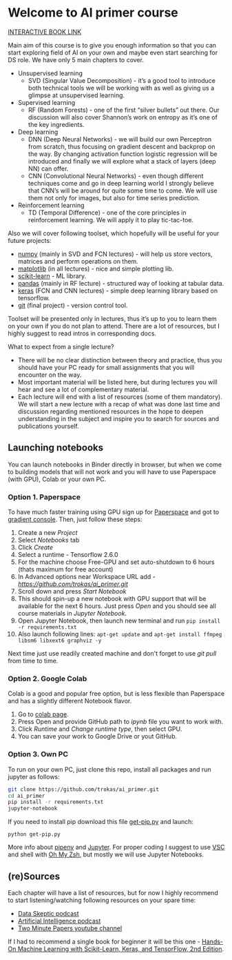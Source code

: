 # Welcome to AI primer course

[INTERACTIVE BOOK LINK](https://trokas.github.io/ai_primer/README.html)

Main aim of this course is to give you enough information so that you can start exploring field of AI on your own and maybe even start searching for DS role.
We have only 5 main chapters to cover.

- Unsupervised learning
    - SVD (Singular Value Decomposition) - it’s a good tool to introduce both technical tools we will be working with as well as giving us a glimpse at unsupervised learning.
- Supervised learning
    - RF (Random Forests) - one of the first “silver bullets” out there. Our discussion will also cover Shannon’s work on entropy as it’s one of the key ingredients.
- Deep learning
    - DNN (Deep Neural Networks) - we will build our own Perceptron from scratch, thus focusing on gradient descent and backprop on the way. By changing activation function logistic regression will be introduced and finally we will explore what a stack of layers (deep NN) can offer.
    - CNN (Convolutional Neural Networks) - even though different techniques come and go in deep learning world I strongly believe that CNN’s will be around for quite some time to come. We will use them not only for images, but also for time series prediction.
- Reinforcement learning
    - TD (Temporal Difference) - one of the core principles in reinforcement learning. We will apply it to play tic-tac-toe.

Also we will cover following toolset, which hopefully will be useful for your future projects:

- [numpy](https://numpy.org/doc/stable/user/quickstart.html) (mainly in SVD and FCN lectures) - will help us store vectors, matrices and perform operations on them.
- [matplotlib](https://matplotlib.org/tutorials/introductory/pyplot.html) (in all lectures) - nice and simple plotting lib.
- [scikit-learn](https://scikit-learn.org/stable/tutorial/basic/tutorial.html) - ML library.
- [pandas](https://pandas.pydata.org/pandas-docs/stable/user_guide/10min.html) (mainly in RF lecture) - structured way of looking at tabular data.
- [keras](https://keras.io/examples/vision/mnist_convnet/) (FCN and CNN lectures) - simple deep learning library based on tensorflow.
- [git](https://rogerdudler.github.io/git-guide/) (final project) - version control tool.

Toolset will be presented only in lectures, thus it’s up to you to learn them on your own if you do not plan to attend. There are a lot of resources, but I highly suggest to read intros in corresponding docs.

What to expect from a single lecture?

- There will be no clear distinction between theory and practice, thus you should have your PC ready for small assignments that you will encounter on the way.
- Most important material will be listed here, but during lectures you will hear and see a lot of complementary material.
- Each lecture will end with a list of resources (some of them mandatory). We will start a new lecture with a recap of what was done last time and discussion regarding mentioned resources in the hope to deepen understanding in the subject and inspire you to search for sources and publications yourself.

## Launching notebooks

You can launch notebooks in Binder directly in browser, but when we come to building models that will not work and you will have to use Paperspace (with GPU), Colab or your own PC.

### Option 1. Paperspace

To have much faster training using GPU sign up for [Paperspace](https://www.paperspace.com/) and got to [gradient console](https://console.paperspace.com/gradient). Then, just follow these steps:

1. Create a new *Project*
2. Select *Notebooks* tab
3. Click *Create*
4. Select a runtime - Tensorflow 2.6.0
5. For the machine choose Free-GPU and set auto-shutdown to 6 hours (thats maximum for free account)
6. In Advanced options near Workspace URL add - *https://github.com/trokas/ai_primer.git*
7. Scroll down and press *Start Notebook*
8. This should spin-up a new notebook with GPU support that will be available for the next 6 hours. Just press *Open* and you should see all course materials in *Jupyter Notebook*.
9. Open Jupyter Notebook, then launch new terminal and run `pip install -r requirements.txt`
10. Also launch following lines: `apt-get update` and `apt-get install ffmpeg libsm6 libxext6 graphviz -y`

Next time just use readily created machine and don't forget to use *git pull* from time to time.

### Option 2. Google Colab

Colab is a good and popular free option, but is less flexible than Paperspace and has a slightly different Notebook flavor.

1. Go to [colab page](https://colab.research.google.com/).
2. Press Open and provide GitHub path to *ipynb* file you want to work with.
3. Click *Runtime* and *Change runtime type*, then select GPU.
4. You can save your work to Google Drive or yout GitHub.

### Option 3. Own PC

To run on your own PC, just clone this repo, install all packages and run jupyter as follows:

```sh
git clone https://github.com/trokas/ai_primer.git
cd ai_primer
pip install -r requirements.txt
jupyter-notebook
```

If you need to install pip download this file [get-pip.py](https://bootstrap.pypa.io/get-pip.py) and launch:

```
python get-pip.py
```

More info about [pipenv](https://pipenv.pypa.io/en/latest/) and [Jupyter](https://jupyter-notebook.readthedocs.io/en/latest/ui_components.html#interactive-user-interface-tour-of-the-notebook). For proper coding I suggest to use [VSC](https://code.visualstudio.com/) and shell with [Oh My Zsh](https://github.com/ohmyzsh/ohmyzsh), but mostly we will use Jupyter Notebooks.

## (re)Sources

Each chapter will have a list of resources, but for now I highly recommend to start listening/watching following resources on your spare time:
- [Data Skeptic podcast](https://dataskeptic.com/podcasts/ai)
- [Artificial Intelligence podcast](https://lexfridman.com/ai/)
- [Two Minute Papers youtube channel](https://www.youtube.com/user/keeroyz)

If I had to recommend a single book for beginner it will be this one - [Hands-On Machine Learning with Scikit-Learn, Keras, and TensorFlow, 2nd Edition](https://www.oreilly.com/library/view/hands-on-machine-learning/9781492032632/).


```sh

```
